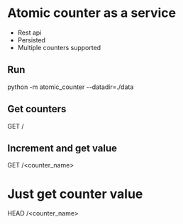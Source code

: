 # Atomic counter as a service
* Rest api
* Persisted
* Multiple counters supported


## Run
python -m atomic_counter --datadir=./data

## Get counters
GET /

## Increment and get value
GET /<counter_name>

# Just get counter value
HEAD /<counter_name>
